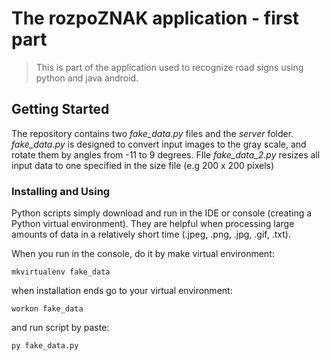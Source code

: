 # The rozpoZNAK application - first part

> This is part of the application used to recognize road signs using python and java android. 

## Getting Started

 The repository contains two _fake_data.py_ files and the _server_ folder. _fake_data.py_ is designed to convert input images to the gray scale, and rotate them by angles from -11 to 9 degrees. FIle _fake_data_2.py_ resizes all input data to one specified in the size file (e.g 200 x 200 pixels)

### Installing and Using

Python scripts simply download and run in the IDE or console (creating a Python virtual environment). They are helpful when processing large amounts of data in a relatively short time (.jpeg, .png, .jpg, .gif, .txt).

When you run in the console, do it by make virtual environment: 
```
mkvirtualenv fake_data
```
when installation ends go to your virtual environment:
```
workon fake_data
```
and run script by paste: 
```
py fake_data.py
```
